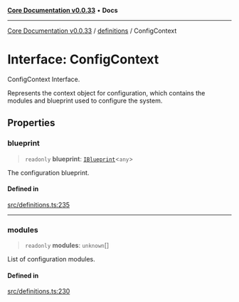 [**Core Documentation v0.0.33**](../../README.md) • **Docs**

***

[Core Documentation v0.0.33](../../modules.md) / [definitions](../README.md) / ConfigContext

# Interface: ConfigContext

ConfigContext Interface.

Represents the context object for configuration, which contains the modules and blueprint used to configure the system.

## Properties

### blueprint

> `readonly` **blueprint**: [`IBlueprint`](../type-aliases/IBlueprint.md)\<`any`\>

The configuration blueprint.

#### Defined in

[src/definitions.ts:235](https://github.com/stonemjs/core/blob/077f74fd791b5cd8637e1ab41cbefa238af9d384/src/definitions.ts#L235)

***

### modules

> `readonly` **modules**: `unknown`[]

List of configuration modules.

#### Defined in

[src/definitions.ts:230](https://github.com/stonemjs/core/blob/077f74fd791b5cd8637e1ab41cbefa238af9d384/src/definitions.ts#L230)
